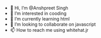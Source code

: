 - 👋 Hi, I’m @Anshpreet Singh
- 👀 I’m interested in cooding
- 🌱 I’m currently learning html
- 💞️ I’m looking to collaborate on javascript
- 📫 How to reach me  using whitehat.jr

<!---
Ansh339412/Ansh339412 is a ✨ special ✨ repository because its `README.md` (this file) appears on your GitHub profile.
You can click the Preview link to take a look at your changes.
--->
